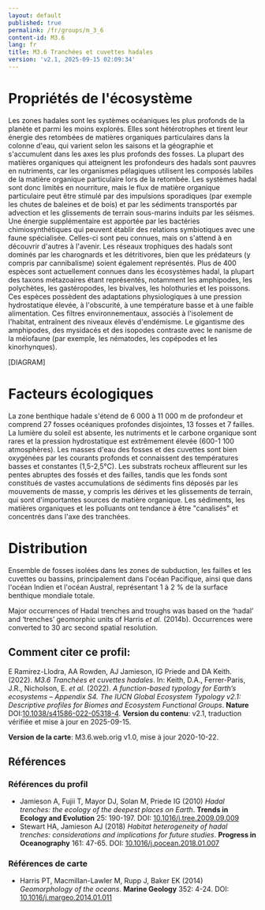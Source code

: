 ```yaml
---
layout: default
published: true
permalink: /fr/groups/m_3_6
content-id: M3.6
lang: fr
title: M3.6 Tranchées et cuvettes hadales
version: 'v2.1, 2025-09-15 02:09:34'
---
```




# Propriétés de l'écosystème
 
Les zones hadales sont les systèmes océaniques les plus profonds de la
planète et parmi les moins explorés. Elles sont hétérotrophes et tirent
leur énergie des retombées de matières organiques particulaires dans la
colonne d\'eau, qui varient selon les saisons et la géographie et
s\'accumulent dans les axes les plus profonds des fosses. La plupart des
matières organiques qui atteignent les profondeurs des hadals sont
pauvres en nutriments, car les organismes pélagiques utilisent les
composés labiles de la matière organique particulaire lors de la
retombée. Les systèmes hadal sont donc limités en nourriture, mais le
flux de matière organique particulaire peut être stimulé par des
impulsions sporadiques (par exemple les chutes de baleines et de bois)
et par les sédiments transportés par advection et les glissements de
terrain sous-marins induits par les séismes. Une énergie supplémentaire
est apportée par les bactéries chimiosynthétiques qui peuvent établir
des relations symbiotiques avec une faune spécialisée. Celles-ci sont
peu connues, mais on s\'attend à en découvrir d\'autres à l\'avenir. Les
réseaux trophiques des hadals sont dominés par les charognards et les
détritivores, bien que les prédateurs (y compris par cannibalisme)
soient également représentés. Plus de 400 espèces sont actuellement
connues dans les écosystèmes hadal, la plupart des taxons métazoaires
étant représentés, notamment les amphipodes, les polychètes, les
gastéropodes, les bivalves, les holothuries et les poissons. Ces espèces
possèdent des adaptations physiologiques à une pression hydrostatique
élevée, à l\'obscurité, à une température basse et à une faible
alimentation. Ces filtres environnementaux, associés à l\'isolement de
l\'habitat, entraînent des niveaux élevés d\'endémisme. Le gigantisme
des amphipodes, des mysidacés et des isopodes contraste avec le nanisme
de la méiofaune (par exemple, les nématodes, les copépodes et les
kinorhynques).

[DIAGRAM]

# Facteurs écologiques
 
La zone benthique hadale s\'étend de 6 000 à 11 000 m de profondeur et
comprend 27 fosses océaniques profondes disjointes, 13 fosses et 7
failles. La lumière du soleil est absente, les nutriments et le carbone
organique sont rares et la pression hydrostatique est extrêmement élevée
(600-1 100 atmosphères). Les masses d\'eau des fosses et des cuvettes
sont bien oxygénées par les courants profonds et connaissent des
températures basses et constantes (1,5-2,5°C). Les substrats rocheux
affleurent sur les pentes abruptes des fossés et des failles, tandis que
les fonds sont constitués de vastes accumulations de sédiments fins
déposés par les mouvements de masse, y compris les dérives et les
glissements de terrain, qui sont d\'importantes sources de matière
organique. Les sédiments, les matières organiques et les polluants ont
tendance à être \"canalisés\" et concentrés dans l\'axe des tranchées.
 
# Distribution
 
Ensemble de fosses isolées dans les zones de subduction, les failles et
les cuvettes ou bassins, principalement dans l\'océan Pacifique, ainsi
que dans l\'océan Indien et l\'océan Austral, représentant 1 à 2 % de la
surface benthique mondiale totale.

Major occurrences of Hadal trenches and troughs was based on the ‘hadal’ and ‘trenches’ geomorphic units of Harris _et al._ (2014b). Occurrences were converted to 30 arc second spatial resolution.

## Comment citer ce profil:

E Ramirez-Llodra, AA Rowden, AJ Jamieson, IG Priede and DA Keith. (2022). *M3.6 Tranchées et cuvettes hadales*. In: Keith, D.A., Ferrer-Paris, J.R., Nicholson, E. *et al.* (2022). *A function-based typology for Earth’s ecosystems – Appendix S4. The IUCN Global Ecosystem Typology v2.1: Descriptive profiles for Biomes and Ecosystem Functional Groups*. **Nature** DOI:[10.1038/s41586-022-05318-4](https://doi.org/10.1038/s41586-022-05318-4).
**Version du contenu**: v2.1, traduction vérifiée et mise à jour en 2025-09-15.

**Version de la carte**: M3.6.web.orig v1.0, mise à jour 2020-10-22.

## Références

### Références du profil

* Jamieson A, Fujii T, Mayor DJ, Solan M, Priede IG  (2010) *Hadal trenches: the ecology of the deepest places on Earth*. **Trends in Ecology and Evolution** 25: 190-197. DOI: [10.1016/j.tree.2009.09.009](http://doi.org/10.1016/j.tree.2009.09.009)
* Stewart HA, Jamieson AJ  (2018) *Habitat heterogeneity of hadal trenches: considerations and implications for future studies*. **Progress in Oceanography** 161: 47-65. DOI: [10.1016/j.pocean.2018.01.007](http://doi.org/10.1016/j.pocean.2018.01.007)

### Références de carte
* Harris PT, Macmillan-Lawler M, Rupp J, Baker EK  (2014) *Geomorphology of the oceans*. **Marine Geology** 352: 4-24. DOI: [10.1016/j.margeo.2014.01.011](http://doi.org/10.1016/j.margeo.2014.01.011)


